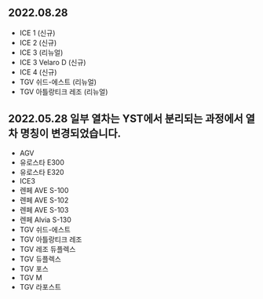 2022.08.28
-----
* ICE 1 (신규)
* ICE 2 (신규)
* ICE 3 (리뉴얼)
* ICE 3 Velaro D (신규)
* ICE 4 (신규)
* TGV 쉬드-에스트 (리뉴얼)
* TGV 아틀랑티크 레조 (리뉴얼)

2022.05.28
일부 열차는 YST에서 분리되는 과정에서 열차 명칭이 변경되었습니다.
-----
* AGV
* 유로스타 E300
* 유로스타 E320
* ICE3
* 렌페 AVE S-100
* 렌페 AVE S-102
* 렌페 AVE S-103
* 렌페 Alvia S-130
* TGV 쉬드-에스트
* TGV 아틀랑티크 레조
* TGV 레조 듀플렉스
* TGV 듀플렉스
* TGV 포스
* TGV M
* TGV 라포스트